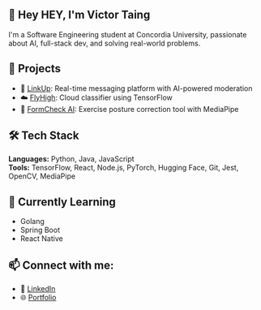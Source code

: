 ## 👋 Hey HEY, I'm Victor Taing

I'm a Software Engineering student at Concordia University, passionate about AI, full-stack dev, and solving real-world problems.

## 🚀 Projects

- 🔗 [LinkUp](https://github.com/antholim/LinkUp): Real-time messaging platform with AI-powered moderation
- ☁️ [FlyHigh](https://github.com/vtaing10/FlyHigh): Cloud classifier using TensorFlow
- 🧍 [FormCheck AI](https://devpost.com/software/fitnesscheck-ai): Exercise posture correction tool with MediaPipe

## 🛠 Tech Stack

**Languages:** Python, Java, JavaScript  
**Tools:** TensorFlow, React, Node.js, PyTorch, Hugging Face, Git, Jest, OpenCV, MediaPipe

## 🌱 Currently Learning
- Golang
- Spring Boot
- React Native

## 📫 Connect with me:
- 💼 [LinkedIn](https://www.linkedin.com/in/victor-taing)
- 🌐 [Portfolio](https://vtaing-portfolio.netlify.app)
